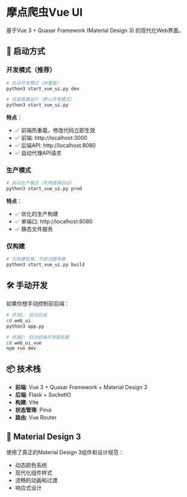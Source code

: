 # 摩点爬虫Vue UI

基于Vue 3 + Quasar Framework (Material Design 3) 的现代化Web界面。

## 🚀 启动方式

### 开发模式（推荐）
```bash
# 启动开发模式（热重载）
python3 start_vue_ui.py dev

# 或者直接运行（默认开发模式）
python3 start_vue_ui.py
```

**特点**：
- ✅ 前端热重载，修改代码立即生效
- ✅ 前端: http://localhost:3000
- ✅ 后端API: http://localhost:8080
- ✅ 自动代理API请求

### 生产模式
```bash
# 启动生产模式（先构建再启动）
python3 start_vue_ui.py prod
```

**特点**：
- ✅ 优化的生产构建
- ✅ 单端口: http://localhost:8080
- ✅ 静态文件服务

### 仅构建
```bash
# 仅构建前端，不启动服务器
python3 start_vue_ui.py build
```

## 🛠️ 手动开发

如果你想手动控制前后端：

```bash
# 终端1: 启动后端
cd web_ui
python3 app.py

# 终端2: 启动前端开发服务器
cd web_ui_vue
npm run dev
```

## 📦 技术栈

- **前端**: Vue 3 + Quasar Framework + Material Design 3
- **后端**: Flask + SocketIO
- **构建**: Vite
- **状态管理**: Pinia
- **路由**: Vue Router

## 🎨 Material Design 3

使用了真正的Material Design 3组件和设计规范：
- 动态颜色系统
- 现代化组件样式
- 流畅的动画和过渡
- 响应式设计
